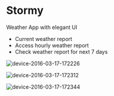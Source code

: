# Stormy
Weather App with elegant UI
* Current weather report
* Access hourly weather report
* Check weather report for next 7 days

![device-2016-03-17-172226](https://cloud.githubusercontent.com/assets/2291553/13845318/3944161a-ec65-11e5-9f7a-25224dcf8294.png)

![device-2016-03-17-172312](https://cloud.githubusercontent.com/assets/2291553/13845347/6a1920e6-ec65-11e5-93e4-39235492e6c5.png)

![device-2016-03-17-172344](https://cloud.githubusercontent.com/assets/2291553/13845353/750a0614-ec65-11e5-882f-4d1b2ac02998.png)
